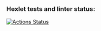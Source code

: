 ### Hexlet tests and linter status:
[![Actions Status](https://github.com/evgeny-alex/java-project-lvl3/workflows/hexlet-check/badge.svg)](https://github.com/evgeny-alex/java-project-lvl3/actions)